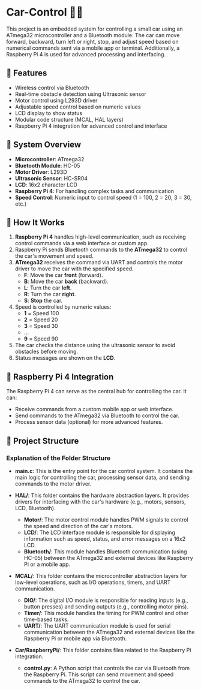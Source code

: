 # Car-Control 🚗🔧

This project is an embedded system for controlling a small car using an ATmega32 microcontroller and a Bluetooth module. The car can move forward, backward, turn left or right, stop, and adjust speed based on numerical commands sent via a mobile app or terminal. Additionally, a Raspberry Pi 4 is used for advanced processing and interfacing.

## 📌 Features

- Wireless control via Bluetooth
- Real-time obstacle detection using Ultrasonic sensor
- Motor control using L293D driver
- Adjustable speed control based on numeric values
- LCD display to show status
- Modular code structure (MCAL, HAL layers)
- Raspberry Pi 4 integration for advanced control and interface

## 🧠 System Overview

- **Microcontroller**: ATmega32
- **Bluetooth Module**: HC-05
- **Motor Driver**: L293D
- **Ultrasonic Sensor**: HC-SR04
- **LCD**: 16x2 character LCD
- **Raspberry Pi 4**: For handling complex tasks and communication
- **Speed Control**: Numeric input to control speed (1 = 100, 2 = 20, 3 = 30, etc.)

## 🔄 How It Works

1. **Raspberry Pi 4** handles high-level communication, such as receiving control commands via a web interface or custom app.
2. Raspberry Pi sends Bluetooth commands to the **ATmega32** to control the car's movement and speed.
3. **ATmega32** receives the command via UART and controls the motor driver to move the car with the specified speed.
     - **F**: Move the car **front** (forward). 
     - **B**: Move the car **back** (backward).
     - **L**: Turn the car **left**.
     - **R**: Turn the car **right**.
     - **S**: **Stop** the car.
5. Speed is controlled by numeric values:
   - **1** = Speed 100
   - **2** = Speed 20
   - **3** = Speed 30
   - ...
   - **9** = Speed 90
6. The car checks the distance using the ultrasonic sensor to avoid obstacles before moving.
7. Status messages are shown on the **LCD**.

## 🐍 Raspberry Pi 4 Integration

The Raspberry Pi 4 can serve as the central hub for controlling the car. It can:
- Receive commands from a custom mobile app or web interface.
- Send commands to the ATmega32 via Bluetooth to control the car.
- Process sensor data (optional) for more advanced features.

## 📁 Project Structure

### Explanation of the Folder Structure

- **main.c**: This is the entry point for the car control system. It contains the main logic for controlling the car, processing sensor data, and sending commands to the motor driver.

- **HAL/**: This folder contains the hardware abstraction layers. It provides drivers for interfacing with the car's hardware (e.g., motors, sensors, LCD, Bluetooth).

  - **Motor/**: The motor control module handles PWM signals to control the speed and direction of the car's motors.
  - **LCD/**: The LCD interface module is responsible for displaying information such as speed, status, and error messages on a 16x2 LCD.
  - **Bluetooth/**: This module handles Bluetooth communication (using HC-05) between the ATmega32 and external devices like Raspberry Pi or a mobile app.

- **MCAL/**: This folder contains the microcontroller abstraction layers for low-level operations, such as I/O operations, timers, and UART communication.

  - **DIO/**: The digital I/O module is responsible for reading inputs (e.g., button presses) and sending outputs (e.g., controlling motor pins).
  - **Timer/**: This module handles the timing for PWM control and other time-based tasks.
  - **UART/**: The UART communication module is used for serial communication between the ATmega32 and external devices like the Raspberry Pi or mobile app via Bluetooth.

- **Car/RaspberryPi/**: This folder contains files related to the Raspberry Pi integration.

  - **control.py**: A Python script that controls the car via Bluetooth from the Raspberry Pi. This script can send movement and speed commands to the ATmega32 to control the car.

